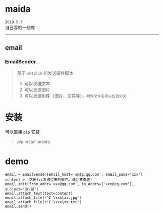 # maida 
`2019.5.7`  
自己写的一些库

---

##  email
###  EmailSender
>基于 `smtplib` 的发送邮件脚本  
> 1. 可以发送文本
> 2. 可以发送图片
> 3. 可以发送附件（图片、文件等），`附件文件名可以包含中文`

# 安装
可以直接 `pip` 安装
>pip install maida

# demo
    email = EmailSender(email_host='smtp.qq.com', email_pass='xxx')
    content = '这是lzc发送过来的邮件。请注意查收！'
    email.init(from_addr='xxx@qq.com', to_addrs=['xxx@qq.com'], subject='测-试')
    email.attach_text(text=content)
    email.attach_file(r'C:\xxx\xx.jpg')
    email.attach_file(r'C:\xxx\xx.txt')
    email.send()


